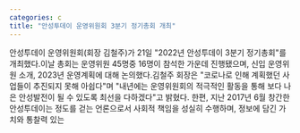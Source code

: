 ```yaml
---
categories: c
title: "안성투데이 운영위원회 3분기 정기총회 개최"
---
```

안성투데이 운영위원회(회장 김철주)가 21일 "2022년 안성투데이 3분기 정기총회"를 개최했다.이날 총회는 운영위원 45명중 16명이 참석한 가운데 진행됐으며, 신입 운영위원 소개, 2023년 운영계획에 대해 논의했다.김철주 회장은 "코로나로 인해 계획했던 사업들이 추진되지 못해 아쉽다"며 "내년에는 운영위원회의 적극적인 활동을 통해 보다 나은 안성발전이 될 수 있도록 최선을 다하겠다"고 밝혔다. 한편, 지난 2017년 6월 창간한 안성투데이는 정도를 걷는 언론으로서 사회적 책임을 성실히 수행하며, 정보에 담긴 가치와 통찰력 있는